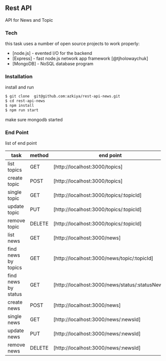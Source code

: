 ## Rest API
API for News and Topic

### Tech

this task uses a number of open source projects to work properly:

* [node.js] - evented I/O for the backend
* [Express] - fast node.js network app framework [@tjholowaychuk]
* [MongoDB] - NoSQL database program

### Installation

install and run

```sh
$ git clone  git@github.com:azkiya/rest-api-news.git
$ cd rest-api-news
$ npm install
$ npm run start
```

make sure mongodb started

### End Point

list of end point

| task | method|end point |
| ------ | ------ | ------ |
| list topics  | GET | [http://localhost:3000/topics] |
| create topic | POST | [http://localhost:3000/topics] |
| single topic | GET | [http://localhost:3000/topics/:topicId] |
| update topic | PUT | [http://localhost:3000/topics/:topicId] |
| remove topic | DELETE | [http://localhost:3000/topics/:topicId] |
| list news  | GET | [http://localhost:3000/news] |
| find news by topics  | GET | [http://localhost:3000/news/topic/:topicId] |
| find news by status  | GET | [http://localhost:3000/news/status/:statusNews] |
| create news | POST | [http://localhost:3000/news] |
| single news | GET | [http://localhost:3000/news/:newsId] |
| update news | PUT | [http://localhost:3000/news/:newsId] |
| remove news | DELETE | [http://localhost:3000/news/:newsId] |